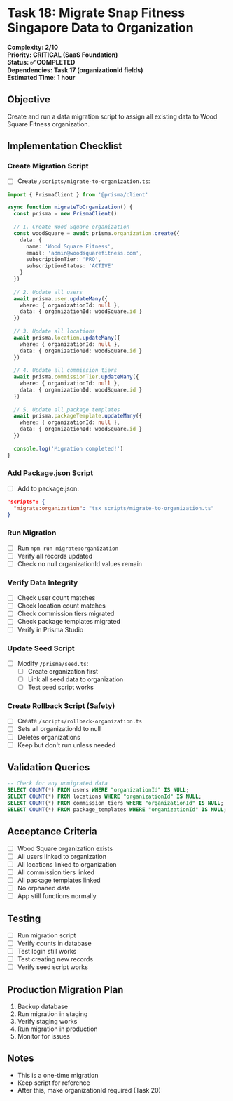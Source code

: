 # Task 18: Migrate Snap Fitness Singapore Data to Organization

**Complexity: 2/10**  
**Priority: CRITICAL (SaaS Foundation)**  
**Status: ✅ COMPLETED**  
**Dependencies: Task 17 (organizationId fields)**  
**Estimated Time: 1 hour**

## Objective
Create and run a data migration script to assign all existing data to Wood Square Fitness organization.

## Implementation Checklist

### Create Migration Script
- [ ] Create `/scripts/migrate-to-organization.ts`:
```typescript
import { PrismaClient } from '@prisma/client'

async function migrateToOrganization() {
  const prisma = new PrismaClient()
  
  // 1. Create Wood Square organization
  const woodSquare = await prisma.organization.create({
    data: {
      name: 'Wood Square Fitness',
      email: 'admin@woodsquarefitness.com',
      subscriptionTier: 'PRO',
      subscriptionStatus: 'ACTIVE'
    }
  })
  
  // 2. Update all users
  await prisma.user.updateMany({
    where: { organizationId: null },
    data: { organizationId: woodSquare.id }
  })
  
  // 3. Update all locations
  await prisma.location.updateMany({
    where: { organizationId: null },
    data: { organizationId: woodSquare.id }
  })
  
  // 4. Update all commission tiers
  await prisma.commissionTier.updateMany({
    where: { organizationId: null },
    data: { organizationId: woodSquare.id }
  })
  
  // 5. Update all package templates
  await prisma.packageTemplate.updateMany({
    where: { organizationId: null },
    data: { organizationId: woodSquare.id }
  })
  
  console.log('Migration completed!')
}
```

### Add Package.json Script
- [ ] Add to package.json:
```json
"scripts": {
  "migrate:organization": "tsx scripts/migrate-to-organization.ts"
}
```

### Run Migration
- [ ] Run `npm run migrate:organization`
- [ ] Verify all records updated
- [ ] Check no null organizationId values remain

### Verify Data Integrity
- [ ] Check user count matches
- [ ] Check location count matches
- [ ] Check commission tiers migrated
- [ ] Check package templates migrated
- [ ] Verify in Prisma Studio

### Update Seed Script
- [ ] Modify `/prisma/seed.ts`:
  - [ ] Create organization first
  - [ ] Link all seed data to organization
  - [ ] Test seed script works

### Create Rollback Script (Safety)
- [ ] Create `/scripts/rollback-organization.ts`
- [ ] Sets all organizationId to null
- [ ] Deletes organizations
- [ ] Keep but don't run unless needed

## Validation Queries
```sql
-- Check for any unmigrated data
SELECT COUNT(*) FROM users WHERE "organizationId" IS NULL;
SELECT COUNT(*) FROM locations WHERE "organizationId" IS NULL;
SELECT COUNT(*) FROM commission_tiers WHERE "organizationId" IS NULL;
SELECT COUNT(*) FROM package_templates WHERE "organizationId" IS NULL;
```

## Acceptance Criteria
- [ ] Wood Square organization exists
- [ ] All users linked to organization
- [ ] All locations linked to organization
- [ ] All commission tiers linked
- [ ] All package templates linked
- [ ] No orphaned data
- [ ] App still functions normally

## Testing
- [ ] Run migration script
- [ ] Verify counts in database
- [ ] Test login still works
- [ ] Test creating new records
- [ ] Verify seed script works

## Production Migration Plan
1. Backup database
2. Run migration in staging
3. Verify staging works
4. Run migration in production
5. Monitor for issues

## Notes
- This is a one-time migration
- Keep script for reference
- After this, make organizationId required (Task 20)